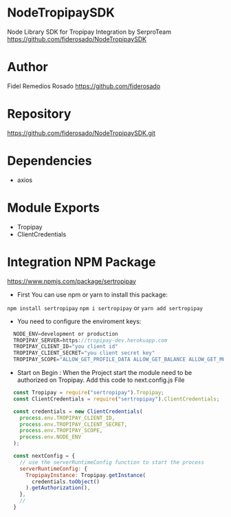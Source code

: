 # NodeTropipaySDK
Node Library SDK for Tropipay Integration by SerproTeam
https://github.com/fiderosado/NodeTropipaySDK

# Author
Fidel Remedios Rosado
https://github.com/fiderosado

# Repository
https://github.com/fiderosado/NodeTropipaySDK.git

# Dependencies
- axios

# Module Exports
- Tropipay
- ClientCredentials
  
# Integration NPM Package
https://www.npmjs.com/package/sertropipay

- First You can use npm or yarn to install this package:

```npm install sertropipay``` 
```npm i sertropipay```
or
```yarn add sertropipay```

- You need to configure the enviroment keys:
```javascript
  NODE_ENV=development or production
  TROPIPAY_SERVER=https://tropipay-dev.herokuapp.com
  TROPIPAY_CLIENT_ID="you client id"
  TROPIPAY_CLIENT_SECRET="you client secret key"
  TROPIPAY_SCOPE="ALLOW_GET_PROFILE_DATA ALLOW_GET_BALANCE ALLOW_GET_MOVEMENT_LIST ALLOW_PAYMENT_IN ALLOW_EXTERNAL_CHARGE KYC3_FULL_ALLOW ALLOW_PAYMENT_OUT ALLOW_MARKET_PURCHASES ALLOW_GET_CREDENTIAL"
```
- Start on Begin :
  When the Project start the module need to be authorized on Tropipay.
  Add this code to next.config.js File
```javascript
  const Tropipay = require("sertropipay").Tropipay;
  const ClientCredentials = require("sertropipay").ClientCredentials;

  const credentials = new ClientCredentials(
    process.env.TROPIPAY_CLIENT_ID,
    process.env.TROPIPAY_CLIENT_SECRET,
    process.env.TROPIPAY_SCOPE,
    process.env.NODE_ENV
  );

  const nextConfig = {
    // use the serverRuntimeConfig function to start the process
    serverRuntimeConfig: {
      TropipayInstance: Tropipay.getInstance(
        credentials.toObject()
      ).getAuthorization(),
    },
    //
  }
```
  
